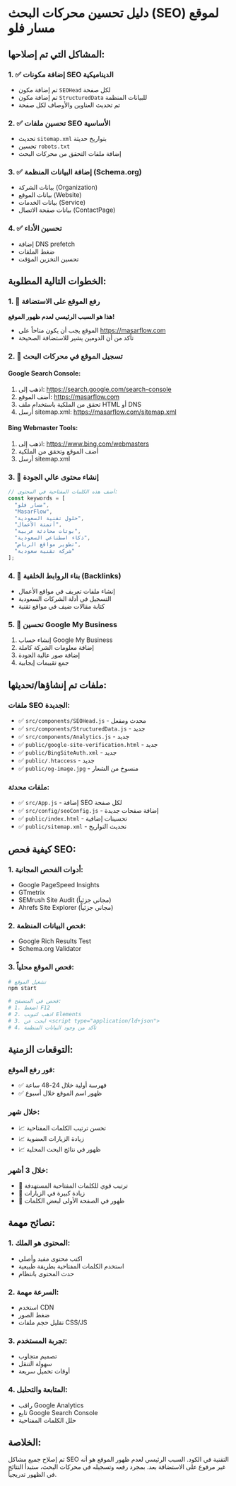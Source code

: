 # دليل تحسين محركات البحث (SEO) لموقع مسار فلو

## المشاكل التي تم إصلاحها:

### 1. ✅ إضافة مكونات SEO الديناميكية
- تم إضافة مكون `SEOHead` لكل صفحة
- تم إضافة مكون `StructuredData` للبيانات المنظمة
- تم تحديث العناوين والأوصاف لكل صفحة

### 2. ✅ تحسين ملفات SEO الأساسية
- تحديث `sitemap.xml` بتواريخ حديثة
- تحسين `robots.txt`
- إضافة ملفات التحقق من محركات البحث

### 3. ✅ إضافة البيانات المنظمة (Schema.org)
- بيانات الشركة (Organization)
- بيانات الموقع (Website)
- بيانات الخدمات (Service)
- بيانات صفحة الاتصال (ContactPage)

### 4. ✅ تحسين الأداء
- إضافة DNS prefetch
- ضغط الملفات
- تحسين التخزين المؤقت

## الخطوات التالية المطلوبة:

### 1. 🔴 رفع الموقع على الاستضافة
**هذا هو السبب الرئيسي لعدم ظهور الموقع!**
- الموقع يجب أن يكون متاحاً على https://masarflow.com
- تأكد من أن الدومين يشير للاستضافة الصحيحة

### 2. 🔴 تسجيل الموقع في محركات البحث

#### Google Search Console:
1. اذهب إلى: https://search.google.com/search-console
2. أضف الموقع: https://masarflow.com
3. تحقق من الملكية باستخدام ملف HTML أو DNS
4. أرسل sitemap.xml: https://masarflow.com/sitemap.xml

#### Bing Webmaster Tools:
1. اذهب إلى: https://www.bing.com/webmasters
2. أضف الموقع وتحقق من الملكية
3. أرسل sitemap.xml

### 3. 🔴 إنشاء محتوى عالي الجودة
```javascript
// أضف هذه الكلمات المفتاحية في المحتوى:
const keywords = [
  "مسار فلو",
  "MasarFlow", 
  "حلول تقنية السعودية",
  "أتمتة الأعمال",
  "بوتات محادثة عربية",
  "ذكاء اصطناعي السعودية",
  "تطوير مواقع الرياض",
  "شركة تقنية سعودية"
];
```

### 4. 🔴 بناء الروابط الخلفية (Backlinks)
- إنشاء ملفات تعريف في مواقع الأعمال
- التسجيل في أدلة الشركات السعودية
- كتابة مقالات ضيف في مواقع تقنية

### 5. 🔴 تحسين Google My Business
1. إنشاء حساب Google My Business
2. إضافة معلومات الشركة كاملة
3. إضافة صور عالية الجودة
4. جمع تقييمات إيجابية

## ملفات تم إنشاؤها/تحديثها:

### ملفات SEO الجديدة:
- ✅ `src/components/SEOHead.js` - محدث ومفعل
- ✅ `src/components/StructuredData.js` - جديد
- ✅ `src/components/Analytics.js` - جديد
- ✅ `public/google-site-verification.html` - جديد
- ✅ `public/BingSiteAuth.xml` - جديد
- ✅ `public/.htaccess` - جديد
- ✅ `public/og-image.jpg` - منسوخ من الشعار

### ملفات محدثة:
- ✅ `src/App.js` - إضافة SEO لكل صفحة
- ✅ `src/config/seoConfig.js` - إضافة صفحات جديدة
- ✅ `public/index.html` - تحسينات إضافية
- ✅ `public/sitemap.xml` - تحديث التواريخ

## كيفية فحص SEO:

### 1. أدوات الفحص المجانية:
- Google PageSpeed Insights
- GTmetrix
- SEMrush Site Audit (مجاني جزئياً)
- Ahrefs Site Explorer (مجاني جزئياً)

### 2. فحص البيانات المنظمة:
- Google Rich Results Test
- Schema.org Validator

### 3. فحص الموقع محلياً:
```bash
# تشغيل الموقع
npm start

# فحص في المتصفح:
# 1. اضغط F12
# 2. اذهب لتبويب Elements
# 3. ابحث عن <script type="application/ld+json">
# 4. تأكد من وجود البيانات المنظمة
```

## التوقعات الزمنية:

### فور رفع الموقع:
- ✅ فهرسة أولية خلال 24-48 ساعة
- ✅ ظهور اسم الموقع خلال أسبوع

### خلال شهر:
- 📈 تحسن ترتيب الكلمات المفتاحية
- 📈 زيادة الزيارات العضوية
- 📈 ظهور في نتائج البحث المحلية

### خلال 3 أشهر:
- 🚀 ترتيب قوي للكلمات المفتاحية المستهدفة
- 🚀 زيادة كبيرة في الزيارات
- 🚀 ظهور في الصفحة الأولى لبعض الكلمات

## نصائح مهمة:

### 1. المحتوى هو الملك:
- اكتب محتوى مفيد وأصلي
- استخدم الكلمات المفتاحية بطريقة طبيعية
- حدث المحتوى بانتظام

### 2. السرعة مهمة:
- استخدم CDN
- ضغط الصور
- تقليل حجم ملفات CSS/JS

### 3. تجربة المستخدم:
- تصميم متجاوب
- سهولة التنقل
- أوقات تحميل سريعة

### 4. المتابعة والتحليل:
- راقب Google Analytics
- تابع Google Search Console
- حلل الكلمات المفتاحية

## الخلاصة:
تم إصلاح جميع مشاكل SEO التقنية في الكود. السبب الرئيسي لعدم ظهور الموقع هو أنه غير مرفوع على الاستضافة بعد. بمجرد رفعه وتسجيله في محركات البحث، ستبدأ النتائج في الظهور تدريجياً.